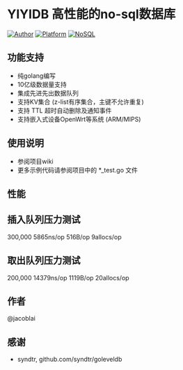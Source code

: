 # YIYIDB 高性能的no-sql数据库

[![Author](https://img.shields.io/badge/author-@jacoblai-blue.svg?style=flat)](http://www.icoolpy.com/) [![Platform](https://img.shields.io/badge/platform-Linux,%20OpenWrt,%20Android,%20Mac,%20Windows-green.svg?style=flat)](https://github.com/jacoblai/dhdb) [![NoSQL](https://img.shields.io/badge/db-NoSQL-pink.svg?tyle=flat)](https://github.com/jacoblai/dhdb)

## 功能支持

* 纯golang编写
* 10亿级数据量支持
* 集成先进先出数据队列
* 支持KV集合 (z-list有序集合，主键不允许重复)
* 支持 TTL 超时自动删除及通知事件
* 支持嵌入式设备OpenWrt等系统 (ARM/MIPS)

## 使用说明

* 参阅项目wiki
* 更多示例代码请参阅项目中的 *_test.go 文件

## 性能 
## 插入队列压力测试
300,000	      5865ns/op	     516B/op	       9allocs/op
## 取出队列压力测试
200,000	     14379ns/op	    1119B/op	      20allocs/op

## 作者
@jacoblai

## 感谢

* syndtr, github.com/syndtr/goleveldb
